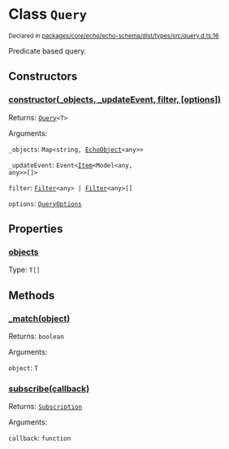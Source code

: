 # Class `Query`
<sub>Declared in [packages/core/echo/echo-schema/dist/types/src/query.d.ts:16]()</sub>


Predicate based query.


## Constructors
### [constructor(_objects, _updateEvent, filter, \[options\])]()



Returns: <code>[Query](/api/@dxos/client/classes/Query)&lt;T&gt;</code>

Arguments: 

`_objects`: <code>Map&lt;string, [EchoObject](/api/@dxos/client/classes/EchoObject)&lt;any&gt;&gt;</code>

`_updateEvent`: <code>Event&lt;[Item](/api/@dxos/client/classes/Item)&lt;Model&lt;any, any&gt;&gt;[]&gt;</code>

`filter`: <code>[Filter](/api/@dxos/client/types/Filter)&lt;any&gt; | [Filter](/api/@dxos/client/types/Filter)&lt;any&gt;[]</code>

`options`: <code>[QueryOptions](/api/@dxos/client/types/QueryOptions)</code>


## Properties
### [objects]()
Type: <code>T[]</code>


## Methods
### [_match(object)]()



Returns: <code>boolean</code>

Arguments: 

`object`: <code>T</code>

### [subscribe(callback)]()



Returns: <code>[Subscription](/api/@dxos/client/types/Subscription)</code>

Arguments: 

`callback`: <code>function</code>
